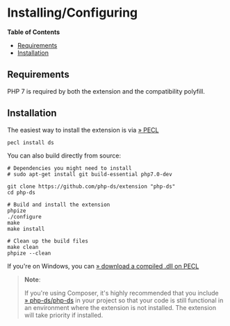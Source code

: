 Installing/Configuring
======================

**Table of Contents**

-   [Requirements](/ds/setup.html#Requirements)
-   [Installation](/ds/setup.html#Installation)

Requirements
------------

PHP 7 is required by both the extension and the compatibility polyfill.

Installation
------------

The easiest way to install the extension is via
<a href="https://pecl.php.net/package/ds" class="link external">» PECL</a>

    pecl install ds

You can also build directly from source:

    # Dependencies you might need to install
    # sudo apt-get install git build-essential php7.0-dev

    git clone https://github.com/php-ds/extension "php-ds"
    cd php-ds

    # Build and install the extension
    phpize
    ./configure
    make
    make install

    # Clean up the build files
    make clean
    phpize --clean

If you're on Windows, you can
<a href="https://pecl.php.net/package/ds" class="link external">» download a compiled .dll on PECL</a>

> **Note**:
>
> If you're using Composer, it's highly recommended that you include
> <a href="https://packagist.org/packages/php-ds/php-ds" class="link external">» php-ds/php-ds</a>
> in your project so that your code is still functional in an
> environment where the extension is not installed. The extension will
> take priority if installed.
